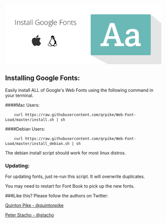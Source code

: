 
![image](splash.png)


## Installing Google Fonts:

Easily install ALL of Google's Web Fonts using the following command in your terminal.

####Mac Users:

		curl https://raw.githubusercontent.com/qrpike/Web-Font-Load/master/install.sh | sh

####Debian Users:

		curl https://raw.githubusercontent.com/qrpike/Web-Font-Load/master/install_debian.sh | sh

The debian install script should work for most linux distros.

### Updating:

For updating fonts, just re-run this script. It will overwrite duplicates.

You may need to restart for Font Book to pick up the new fonts.

###Like this? Please follow the authors on Twitter:

[Quinton Pike - @quintonpike](https://twitter.com/QuintonPike)

[Peter Stacho - @stacho](https://twitter.com/stacho)

